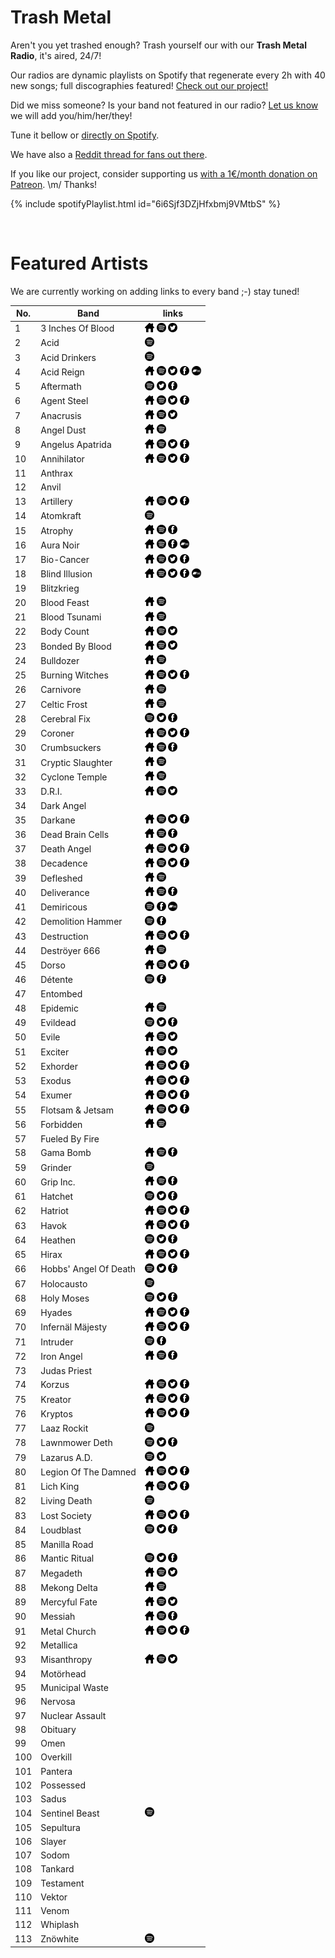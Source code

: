 # Trash Metal

Aren't you yet trashed enough? Trash yourself our with our **Trash Metal Radio**, it's aired, 24/7!

Our radios are dynamic playlists on Spotify that regenerate every 2h with 40 new songs; full discographies featured! <a href="/">Check out our project!</a>

Did we miss someone? Is your band not featured in our radio? [Let us know](https://github.com/RadioNinjaPirata/commentsENG/issues/new) we will add you/him/her/they!

Tune it bellow or [directly on Spotify](https://open.spotify.com/playlist/6i6Sjf3DZjHfxbmj9VMtbS?si=Pv9tHMweQSKizA0ZDrxGvw).

We have also a [Reddit thread for fans out there](https://www.reddit.com/r/RadioNinjaPirata/comments/ieo2fn/trash_metal/).

If you like our project, consider supporting us [with a 1€/month donation on Patreon](https://www.patreon.com/radioninjapirata). \m/ Thanks!

{% include spotifyPlaylist.html id="6i6Sjf3DZjHfxbmj9VMtbS" %}

<br>

# Featured Artists

We are currently working on adding links to every band ;-) stay tuned!

No. | Band | links
--- | ---- | -----
1 | 3 Inches Of Blood | <a href="http://www.3inchesofblood.com" target="_blank"><img src="assets/others_home_button.png" alt="home" height="15" width="15" /></a> <a href="https://open.spotify.com/artist/0gNkDUN42nBxKOcpoF7iQ4?si=qayP7W9STdGAC-rFJhHdSA" target="_blank"><img src="assets/spotify_button.png" alt="spotify" height="15" width="15" /></a> <a href="https://twitter.com/3iob" target="_blank"><img src="assets/twitter_button.png" alt="twitter" height="15" width="15" /></a>  
2 | Acid |  <a href="https://open.spotify.com/artist/7KcUW8fsZuktQXNNJeySG4?si=5cnLZwYyTk-KCJmBkyrltg" target="_blank"><img src="assets/spotify_button.png" alt="spotify" height="15" width="15" /></a>   
3 | Acid Drinkers |  <a href="https://open.spotify.com/artist/04bDWf1u7HxKdskC3N2nIk?si=56SlB3NxSGO91jK3OMiwYQ" target="_blank"><img src="assets/spotify_button.png" alt="spotify" height="15" width="15" /></a>   
4 | Acid Reign | <a href="https://en.wikipedia.org/wiki/Acid_Reign" target="_blank"><img src="assets/others_home_button.png" alt="home" height="15" width="15" /></a> <a href="https://open.spotify.com/artist/4kekrf5PjYCFlInGnVYhl0?si=zL8Y48SUSJGL4B9Ma8mgMA" target="_blank"><img src="assets/spotify_button.png" alt="spotify" height="15" width="15" /></a> <a href="https://twitter.com/AcidReignUK" target="_blank"><img src="assets/twitter_button.png" alt="twitter" height="15" width="15" /></a> <a href="https://www.facebook.com/acid.reign.thrash" target="_blank"><img src="assets/facebook_button.png" alt="facebook" height="15" width="15" /></a> <a href="https://acidreign1.bandcamp.com" target="_blank"><img src="assets/bandcamp_button.png" alt="bandcamp" height="15" width="15" /></a>
5 | Aftermath |  <a href="https://open.spotify.com/artist/4vECIIFB2WJX6ibj0006ah?si=z2wdBI3bS-ujXMeMXDn_UQ" target="_blank"><img src="assets/spotify_button.png" alt="spotify" height="15" width="15" /></a> <a href="https://twitter.com/AftermathThrash" target="_blank"><img src="assets/twitter_button.png" alt="twitter" height="15" width="15" /></a> <a href="https://www.facebook.com/AftermathChicago" target="_blank"><img src="assets/facebook_button.png" alt="facebook" height="15" width="15" /></a> 
6 | Agent Steel | <a href="https://agentsteel.net/" target="_blank"><img src="assets/others_home_button.png" alt="home" height="15" width="15" /></a> <a href="https://open.spotify.com/artist/1FQv3rI4iJPitbZiTxBGut?si=szt9R9mEQ62d7lYiIK3DDQ" target="_blank"><img src="assets/spotify_button.png" alt="spotify" height="15" width="15" /></a> <a href="https://twitter.com/_AgentSteel" target="_blank"><img src="assets/twitter_button.png" alt="twitter" height="15" width="15" /></a> <a href="https://www.facebook.com/AgentSteelOfficial" target="_blank"><img src="assets/facebook_button.png" alt="facebook" height="15" width="15" /></a> 
7 | Anacrusis | <a href="http://anacrusis.us/index.htm" target="_blank"><img src="assets/others_home_button.png" alt="home" height="15" width="15" /></a> <a href="https://open.spotify.com/artist/42RvW31Dl6ScQWWLC0G6XP?si=trkk8O-fQRCUrgGKdfX2lA" target="_blank"><img src="assets/spotify_button.png" alt="spotify" height="15" width="15" /></a> <a href="https://twitter.com/Anacrusis_" target="_blank"><img src="assets/twitter_button.png" alt="twitter" height="15" width="15" /></a>  
8 | Angel Dust | <a href="http://www.angel-dust.de/" target="_blank"><img src="assets/others_home_button.png" alt="home" height="15" width="15" /></a> <a href="https://open.spotify.com/artist/4osVU3jyVz4gMMeyQr6ABg?si=LmVS4ZUCTE-7JO-8Aw81Yg" target="_blank"><img src="assets/spotify_button.png" alt="spotify" height="15" width="15" /></a>   
9 | Angelus Apatrida | <a href="http://shop.angelusapatrida.com/" target="_blank"><img src="assets/others_home_button.png" alt="home" height="15" width="15" /></a> <a href="https://open.spotify.com/artist/3bnPBquC93vbHmamojAf59?si=5Q5om8u7QQKxyvUj_Zx5_Q" target="_blank"><img src="assets/spotify_button.png" alt="spotify" height="15" width="15" /></a> <a href="https://twitter.com/AngelusApatrida" target="_blank"><img src="assets/twitter_button.png" alt="twitter" height="15" width="15" /></a> <a href="https://www.facebook.com/angelusapatrida" target="_blank"><img src="assets/facebook_button.png" alt="facebook" height="15" width="15" /></a> 
10 | Annihilator | <a href="https://www.annihilatormetal.com/" target="_blank"><img src="assets/others_home_button.png" alt="home" height="15" width="15" /></a> <a href="https://open.spotify.com/artist/0L8QRAAuWjqvTM8FpQ1gYO?si=1mGDueuyRByPV1uY7YgZbw" target="_blank"><img src="assets/spotify_button.png" alt="spotify" height="15" width="15" /></a> <a href="https://twitter.com/annihilatorband" target="_blank"><img src="assets/twitter_button.png" alt="twitter" height="15" width="15" /></a> <a href="https://www.facebook.com/annihilatorband" target="_blank"><img src="assets/facebook_button.png" alt="facebook" height="15" width="15" /></a> 
11 | Anthrax |     
12 | Anvil |     
13 | Artillery | <a href="http://www.artillery.dk/" target="_blank"><img src="assets/others_home_button.png" alt="home" height="15" width="15" /></a> <a href="https://open.spotify.com/artist/6N62Sla6F2uuEzNALo6720?si=KSaziLV2S8-4B2RT73r8LA" target="_blank"><img src="assets/spotify_button.png" alt="spotify" height="15" width="15" /></a> <a href="https://twitter.com/ArtilleryMetal" target="_blank"><img src="assets/twitter_button.png" alt="twitter" height="15" width="15" /></a> <a href="https://www.facebook.com/ARTILLERY.DK" target="_blank"><img src="assets/facebook_button.png" alt="facebook" height="15" width="15" /></a> 
14 | Atomkraft |  <a href="https://open.spotify.com/artist/77sIR1VY06725rzAbF657L?si=U1y4-CR6RBWR-i1b485uGA" target="_blank"><img src="assets/spotify_button.png" alt="spotify" height="15" width="15" /></a>   
15 | Atrophy | <a href="http://www.atrophystore.com/" target="_blank"><img src="assets/others_home_button.png" alt="home" height="15" width="15" /></a> <a href="https://open.spotify.com/artist/4wz92afc1nTCup8twv4bTA?si=YANy7cY3Rw2qFYqy5iIykg" target="_blank"><img src="assets/spotify_button.png" alt="spotify" height="15" width="15" /></a>  <a href="https://www.facebook.com/atrophyofficial" target="_blank"><img src="assets/facebook_button.png" alt="facebook" height="15" width="15" /></a> 
16 | Aura Noir | <a href="https://en.wikipedia.org/wiki/Aura_Noir" target="_blank"><img src="assets/others_home_button.png" alt="home" height="15" width="15" /></a> <a href="https://open.spotify.com/artist/4S2qftLTvdEFvIPPTYmeg6?si=_niRK5EQSvy4LNsnTKxh_w" target="_blank"><img src="assets/spotify_button.png" alt="spotify" height="15" width="15" /></a>  <a href="https://www.facebook.com/auranoirofficial" target="_blank"><img src="assets/facebook_button.png" alt="facebook" height="15" width="15" /></a> <a href="https://auranoir.bandcamp.com" target="_blank"><img src="assets/bandcamp_button.png" alt="bandcamp" height="15" width="15" /></a>
17 | Bio-Cancer | <a href="https://biocancer.bigcartel.com/" target="_blank"><img src="assets/others_home_button.png" alt="home" height="15" width="15" /></a> <a href="https://open.spotify.com/artist/7N0YKBOylzJvN7PevzJg2G?si=p_I-YpylSXC41_tsmP8KKw" target="_blank"><img src="assets/spotify_button.png" alt="spotify" height="15" width="15" /></a> <a href="https://twitter.com/BioCancerThrash" target="_blank"><img src="assets/twitter_button.png" alt="twitter" height="15" width="15" /></a> <a href="https://www.facebook.com/BioCancerOfficial" target="_blank"><img src="assets/facebook_button.png" alt="facebook" height="15" width="15" /></a> 
18 | Blind Illusion | <a href="https://www.blindillusionofficial.com/" target="_blank"><img src="assets/others_home_button.png" alt="home" height="15" width="15" /></a> <a href="https://open.spotify.com/artist/1PG70lSR2xGgNJdP20p69K?si=QlAGBymOQvK8mVSu1VY5Hw" target="_blank"><img src="assets/spotify_button.png" alt="spotify" height="15" width="15" /></a> <a href="https://twitter.com/Blind_Illusion" target="_blank"><img src="assets/twitter_button.png" alt="twitter" height="15" width="15" /></a> <a href="https://www.facebook.com/officialblindillusion" target="_blank"><img src="assets/facebook_button.png" alt="facebook" height="15" width="15" /></a> <a href="https://https://worldinsound.bandcamp.com/album/the-sane-asylum.bandcamp.com" target="_blank"><img src="assets/bandcamp_button.png" alt="bandcamp" height="15" width="15" /></a>
19 | Blitzkrieg |     
20 | Blood Feast | <a href="http://www.bloodfeastlegions.com/" target="_blank"><img src="assets/others_home_button.png" alt="home" height="15" width="15" /></a> <a href="https://open.spotify.com/artist/05ULeY6CRFuLxYja5b6xJq?si=Nr1xjHupTr2S2Sy6Ydyhiw" target="_blank"><img src="assets/spotify_button.png" alt="spotify" height="15" width="15" /></a>   
21 | Blood Tsunami | <a href="https://en.wikipedia.org/wiki/Blood_Tsunami" target="_blank"><img src="assets/others_home_button.png" alt="home" height="15" width="15" /></a> <a href="https://open.spotify.com/artist/5dyW3uE9IuoChIbcIjMaae?si=okj1m42ETv2GuQ7cq243hw" target="_blank"><img src="assets/spotify_button.png" alt="spotify" height="15" width="15" /></a>   
22 | Body Count | <a href="https://bodycount.lnk.to/Carnivore" target="_blank"><img src="assets/others_home_button.png" alt="home" height="15" width="15" /></a> <a href="https://open.spotify.com/artist/5KCph1z3jaSwhtwPzoYp6i?si=kVAmmyFQQHCkTBdD76SVMA" target="_blank"><img src="assets/spotify_button.png" alt="spotify" height="15" width="15" /></a> <a href="https://twitter.com/BodyCountBand" target="_blank"><img src="assets/twitter_button.png" alt="twitter" height="15" width="15" /></a>  
23 | Bonded By Blood | <a href="https://myspace.com/bondedbyblood" target="_blank"><img src="assets/others_home_button.png" alt="home" height="15" width="15" /></a> <a href="https://open.spotify.com/artist/3csFpGsY4rQQucEXwU0vaS?si=qG2KeL1VToevEtIwfQHrrA" target="_blank"><img src="assets/spotify_button.png" alt="spotify" height="15" width="15" /></a> <a href="https://twitter.com/bondedbybloodLA" target="_blank"><img src="assets/twitter_button.png" alt="twitter" height="15" width="15" /></a>  
24 | Bulldozer | <a href="https://en.wikipedia.org/wiki/Bulldozer_(band)" target="_blank"><img src="assets/others_home_button.png" alt="home" height="15" width="15" /></a> <a href="https://open.spotify.com/artist/7ANjjkh6TkJWGmPC6bEijw?si=nQPt9oX5Qb-QnfOzGnwuWw" target="_blank"><img src="assets/spotify_button.png" alt="spotify" height="15" width="15" /></a>   
25 | Burning Witches | <a href="https://www.burningwitches.ch/" target="_blank"><img src="assets/others_home_button.png" alt="home" height="15" width="15" /></a> <a href="https://open.spotify.com/artist/0eNuNAhL4dW2nvKbSe2mS8?si=eIU6sIazS-eAFnoHzOt_kg" target="_blank"><img src="assets/spotify_button.png" alt="spotify" height="15" width="15" /></a> <a href="https://twitter.com/burningwitches_" target="_blank"><img src="assets/twitter_button.png" alt="twitter" height="15" width="15" /></a> <a href="https://www.facebook.com/burningwitches666" target="_blank"><img src="assets/facebook_button.png" alt="facebook" height="15" width="15" /></a> 
26 | Carnivore | <a href="https://en.wikipedia.org/wiki/Carnivore_(band)" target="_blank"><img src="assets/others_home_button.png" alt="home" height="15" width="15" /></a> <a href="https://open.spotify.com/artist/0yL1k21OjFpQtWsHz9fxTN?si=74eekIRMSR-c0Ea_cIT0sQ" target="_blank"><img src="assets/spotify_button.png" alt="spotify" height="15" width="15" /></a>   
27 | Celtic Frost | <a href="http://www.celticfrost.com/" target="_blank"><img src="assets/others_home_button.png" alt="home" height="15" width="15" /></a> <a href="https://open.spotify.com/artist/4ZISAmHmQUDCpv8xydqeKG?si=frtiur_GQmKn_-oEKYrN4g" target="_blank"><img src="assets/spotify_button.png" alt="spotify" height="15" width="15" /></a>   
28 | Cerebral Fix |  <a href="https://open.spotify.com/artist/4lnihhIhtpWLpirF5zWDXZ?si=594nL7SQQZmqZ1xgwKjQ5g" target="_blank"><img src="assets/spotify_button.png" alt="spotify" height="15" width="15" /></a> <a href="https://twitter.com/C_Fix_Official" target="_blank"><img src="assets/twitter_button.png" alt="twitter" height="15" width="15" /></a> <a href="https://www.facebook.com/CerebralFixDirtbirds" target="_blank"><img src="assets/facebook_button.png" alt="facebook" height="15" width="15" /></a> 
29 | Coroner | <a href="https://www.coroner-reunion.com/" target="_blank"><img src="assets/others_home_button.png" alt="home" height="15" width="15" /></a> <a href="https://open.spotify.com/artist/7lfdXL6PuTM5iWJNvI7PPV?si=Yzonbn96Qqe8zV1KdHOodg" target="_blank"><img src="assets/spotify_button.png" alt="spotify" height="15" width="15" /></a> <a href="https://twitter.com/coronerband" target="_blank"><img src="assets/twitter_button.png" alt="twitter" height="15" width="15" /></a> <a href="https://www.facebook.com/coronerband" target="_blank"><img src="assets/facebook_button.png" alt="facebook" height="15" width="15" /></a> 
30 | Crumbsuckers | <a href="https://en.wikipedia.org/wiki/Crumbsuckers" target="_blank"><img src="assets/others_home_button.png" alt="home" height="15" width="15" /></a> <a href="https://open.spotify.com/artist/0urAT7hBcZ7407s9hD9bRg?si=xFvr3QDRSQGRYaYsdRTkeA" target="_blank"><img src="assets/spotify_button.png" alt="spotify" height="15" width="15" /></a>  <a href="https://www.facebook.com/crumbskers" target="_blank"><img src="assets/facebook_button.png" alt="facebook" height="15" width="15" /></a> 
31 | Cryptic Slaughter | <a href="https://en.wikipedia.org/wiki/Cryptic_Slaughter" target="_blank"><img src="assets/others_home_button.png" alt="home" height="15" width="15" /></a> <a href="https://open.spotify.com/artist/20ml1U2ibB2HPnPpWrJIKT?si=4cKaAHwqTYShYn-v3_YyTA" target="_blank"><img src="assets/spotify_button.png" alt="spotify" height="15" width="15" /></a>   
32 | Cyclone Temple | <a href="https://en.wikipedia.org/wiki/Cyclone_Temple" target="_blank"><img src="assets/others_home_button.png" alt="home" height="15" width="15" /></a> <a href="https://open.spotify.com/artist/6U1CIgqmglbnWgbKeqVJdL?si=B7P1f2rJQ2iVnhNqiJ84dA" target="_blank"><img src="assets/spotify_button.png" alt="spotify" height="15" width="15" /></a>   
33 | D.R.I. | <a href="http://www.dirtyrottenimbeciles.com/" target="_blank"><img src="assets/others_home_button.png" alt="home" height="15" width="15" /></a> <a href="https://open.spotify.com/artist/6eKzDvHhJgMtcaOrvEXCTv?si=AWT7k4DKScWXuvlpnrIlTw" target="_blank"><img src="assets/spotify_button.png" alt="spotify" height="15" width="15" /></a> <a href="https://twitter.com/DRIPND" target="_blank"><img src="assets/twitter_button.png" alt="twitter" height="15" width="15" /></a>  
34 | Dark Angel |     
35 | Darkane | <a href="www.darkane.com" target="_blank"><img src="assets/others_home_button.png" alt="home" height="15" width="15" /></a> <a href="https://open.spotify.com/artist/3K43KRzvjn3z36mHpBYSVb?si=vZb-5UjrT9uCpTIBvfi-rA" target="_blank"><img src="assets/spotify_button.png" alt="spotify" height="15" width="15" /></a> <a href="https://twitter.com/darkane" target="_blank"><img src="assets/twitter_button.png" alt="twitter" height="15" width="15" /></a> <a href="https://www.facebook.com/darkane" target="_blank"><img src="assets/facebook_button.png" alt="facebook" height="15" width="15" /></a> 
36 | Dead Brain Cells | <a href="http://www.dbcuniverse.com/" target="_blank"><img src="assets/others_home_button.png" alt="home" height="15" width="15" /></a> <a href="https://open.spotify.com/artist/52BaH28kk6rGbRJ0JpDITz?si=SlZZt1HHQTGlEkat22laFA" target="_blank"><img src="assets/spotify_button.png" alt="spotify" height="15" width="15" /></a>  <a href="https://www.facebook.com/dbcdeadbraincells" target="_blank"><img src="assets/facebook_button.png" alt="facebook" height="15" width="15" /></a> 
37 | Death Angel | <a href="https://www.deathangel.us/" target="_blank"><img src="assets/others_home_button.png" alt="home" height="15" width="15" /></a> <a href="https://open.spotify.com/artist/6KVc8Llznru8n9LVCYe9dz?si=SPCS971LTX6IfrKpT3fbsQ" target="_blank"><img src="assets/spotify_button.png" alt="spotify" height="15" width="15" /></a> <a href="https://twitter.com/deathangel" target="_blank"><img src="assets/twitter_button.png" alt="twitter" height="15" width="15" /></a> <a href="https://www.facebook.com/deathangel" target="_blank"><img src="assets/facebook_button.png" alt="facebook" height="15" width="15" /></a> 
38 | Decadence | <a href="http://www.decadence.se/" target="_blank"><img src="assets/others_home_button.png" alt="home" height="15" width="15" /></a> <a href="https://open.spotify.com/artist/5IEfhxKvD9imv5cuoSeS9f?si=aWvuEtJITIGyD1AFHuF83w" target="_blank"><img src="assets/spotify_button.png" alt="spotify" height="15" width="15" /></a> <a href="https://twitter.com/decadencesweden" target="_blank"><img src="assets/twitter_button.png" alt="twitter" height="15" width="15" /></a> <a href="https://www.facebook.com/decadencesweden" target="_blank"><img src="assets/facebook_button.png" alt="facebook" height="15" width="15" /></a> 
39 | Defleshed | <a href="https://en.wikipedia.org/wiki/Defleshed" target="_blank"><img src="assets/others_home_button.png" alt="home" height="15" width="15" /></a> <a href="https://open.spotify.com/artist/213LVImPkyKRbtskA6q7P8?si=X51jdlXqR_KvWJ5ec0WKlQ" target="_blank"><img src="assets/spotify_button.png" alt="spotify" height="15" width="15" /></a>   
40 | Deliverance | <a href="https://en.wikipedia.org/wiki/Deliverance_(metal_band)" target="_blank"><img src="assets/others_home_button.png" alt="home" height="15" width="15" /></a> <a href="https://open.spotify.com/artist/0AA0qugrTsIv7JFMEnhaqu?si=SLYOBxEAQmCvog9SVZy0JQ" target="_blank"><img src="assets/spotify_button.png" alt="spotify" height="15" width="15" /></a>  <a href="https://www.facebook.com/DeliveranceRocks" target="_blank"><img src="assets/facebook_button.png" alt="facebook" height="15" width="15" /></a> 
41 | Demiricous |  <a href="https://open.spotify.com/artist/6K9kNr9EqTnJ29HjZHNvOP?si=XL1X5vI8SfC9Ngmb_0t8nw" target="_blank"><img src="assets/spotify_button.png" alt="spotify" height="15" width="15" /></a>  <a href="https://www.facebook.com/Demiricous-Official-180561275299544" target="_blank"><img src="assets/facebook_button.png" alt="facebook" height="15" width="15" /></a> <a href="https://demiricous.bandcamp.com" target="_blank"><img src="assets/bandcamp_button.png" alt="bandcamp" height="15" width="15" /></a>
42 | Demolition Hammer |  <a href="https://open.spotify.com/artist/08f6MNQouECEKggLSLEBRQ?si=lO4FdhYxQZiCwXJI3Z77Xw" target="_blank"><img src="assets/spotify_button.png" alt="spotify" height="15" width="15" /></a>  <a href="https://www.facebook.com/demolitionhammerofficial" target="_blank"><img src="assets/facebook_button.png" alt="facebook" height="15" width="15" /></a> 
43 | Destruction | <a href="https://www.destruction.de/" target="_blank"><img src="assets/others_home_button.png" alt="home" height="15" width="15" /></a> <a href="https://open.spotify.com/artist/5d6KI8frPEo3qGsIL8Sak2?si=DpPnkdUlSEiSQqSeoWJXRg" target="_blank"><img src="assets/spotify_button.png" alt="spotify" height="15" width="15" /></a> <a href="https://twitter.com/destruction" target="_blank"><img src="assets/twitter_button.png" alt="twitter" height="15" width="15" /></a> <a href="https://www.facebook.com/destruction" target="_blank"><img src="assets/facebook_button.png" alt="facebook" height="15" width="15" /></a> 
44 | Deströyer 666 | <a href="http://www.destroyer666.uk/" target="_blank"><img src="assets/others_home_button.png" alt="home" height="15" width="15" /></a> <a href="https://open.spotify.com/artist/67T5lWCllFJE7hDrslnxYK?si=BUk0-PZvSiKlqX7dVrAfMw" target="_blank"><img src="assets/spotify_button.png" alt="spotify" height="15" width="15" /></a>   
45 | Dorso | <a href="http://dorso.cl/" target="_blank"><img src="assets/others_home_button.png" alt="home" height="15" width="15" /></a> <a href="https://open.spotify.com/artist/51UeCV0ilgHicKqKRht9uJ?si=BlZ7MMaLT9-QVky9L2Ae1A" target="_blank"><img src="assets/spotify_button.png" alt="spotify" height="15" width="15" /></a> <a href="https://twitter.com/Dorsalia" target="_blank"><img src="assets/twitter_button.png" alt="twitter" height="15" width="15" /></a> <a href="https://www.facebook.com/Dorsaliafb" target="_blank"><img src="assets/facebook_button.png" alt="facebook" height="15" width="15" /></a> 
46 | Détente |  <a href="https://open.spotify.com/artist/2jUX0Jx6cqAUMnfykD2lXD?si=Z6eyGaEgQOK6J-B2SrbT8g" target="_blank"><img src="assets/spotify_button.png" alt="spotify" height="15" width="15" /></a>  <a href="https://www.facebook.com/officialdetente" target="_blank"><img src="assets/facebook_button.png" alt="facebook" height="15" width="15" /></a> 
47 | Entombed |     
48 | Epidemic | <a href="https://en.wikipedia.org/wiki/Epidemic_(band)" target="_blank"><img src="assets/others_home_button.png" alt="home" height="15" width="15" /></a> <a href="https://open.spotify.com/artist/1gz2EQF9uczRqCWLWmk54R?si=Rk6kcyi0Qkmt7IZubvVBcQ" target="_blank"><img src="assets/spotify_button.png" alt="spotify" height="15" width="15" /></a>   
49 | Evildead |  <a href="https://open.spotify.com/artist/0A97olVepqtH6CCUoSaGEl?si=aR6tx4DyRX-JUzoB0-AAHA" target="_blank"><img src="assets/spotify_button.png" alt="spotify" height="15" width="15" /></a> <a href="https://twitter.com/evildead1" target="_blank"><img src="assets/twitter_button.png" alt="twitter" height="15" width="15" /></a> <a href="https://www.facebook.com/Evildead.Official" target="_blank"><img src="assets/facebook_button.png" alt="facebook" height="15" width="15" /></a> 
50 | Evile | <a href="http://evile.co.uk/" target="_blank"><img src="assets/others_home_button.png" alt="home" height="15" width="15" /></a> <a href="https://open.spotify.com/artist/1dwrMJAKBiLlj0O4R791Xo?si=siWgsiJYQv2ImQkOdJ8rNA" target="_blank"><img src="assets/spotify_button.png" alt="spotify" height="15" width="15" /></a> <a href="https://twitter.com/evileuk" target="_blank"><img src="assets/twitter_button.png" alt="twitter" height="15" width="15" /></a>  
51 | Exciter | <a href="http://www.longlivetheloud.com/" target="_blank"><img src="assets/others_home_button.png" alt="home" height="15" width="15" /></a> <a href="https://open.spotify.com/artist/1jH2JkQvdH6R63yORA8GTd?si=5HlZH-9UQeeE8uY46vvPpQ" target="_blank"><img src="assets/spotify_button.png" alt="spotify" height="15" width="15" /></a> <a href="https://twitter.com/ExciterBand" target="_blank"><img src="assets/twitter_button.png" alt="twitter" height="15" width="15" /></a>  
52 | Exhorder | <a href="https://www.exhorder.com/" target="_blank"><img src="assets/others_home_button.png" alt="home" height="15" width="15" /></a> <a href="https://open.spotify.com/artist/5kuYamMO00pHPdRQcAXWTl?si=KxArDWTQQuWTZdeJXty3qQ" target="_blank"><img src="assets/spotify_button.png" alt="spotify" height="15" width="15" /></a> <a href="https://twitter.com/ExhorderNOLA" target="_blank"><img src="assets/twitter_button.png" alt="twitter" height="15" width="15" /></a> <a href="https://www.facebook.com/ExhorderNOLA" target="_blank"><img src="assets/facebook_button.png" alt="facebook" height="15" width="15" /></a> 
53 | Exodus | <a href="https://exodusattack.com/" target="_blank"><img src="assets/others_home_button.png" alt="home" height="15" width="15" /></a> <a href="https://open.spotify.com/artist/76S65NHJHrNy4JTrXHP2BH?si=dWuGrsozTFmoEKe2mTQRaw" target="_blank"><img src="assets/spotify_button.png" alt="spotify" height="15" width="15" /></a> <a href="https://twitter.com/ExodusAttack" target="_blank"><img src="assets/twitter_button.png" alt="twitter" height="15" width="15" /></a> <a href="https://www.facebook.com/exodusattack" target="_blank"><img src="assets/facebook_button.png" alt="facebook" height="15" width="15" /></a> 
54 | Exumer | <a href="http://www.exumer.de/" target="_blank"><img src="assets/others_home_button.png" alt="home" height="15" width="15" /></a> <a href="https://open.spotify.com/artist/03sDKsD3y34NBAjeRHucde?si=djZ9O38BTpi8p-CH-2yH3A" target="_blank"><img src="assets/spotify_button.png" alt="spotify" height="15" width="15" /></a> <a href="https://twitter.com/exumerofficial" target="_blank"><img src="assets/twitter_button.png" alt="twitter" height="15" width="15" /></a> <a href="https://www.facebook.com/exumerofficial" target="_blank"><img src="assets/facebook_button.png" alt="facebook" height="15" width="15" /></a> 
55 | Flotsam & Jetsam | <a href="https://www.flotstildeath.com/" target="_blank"><img src="assets/others_home_button.png" alt="home" height="15" width="15" /></a> <a href="https://open.spotify.com/artist/1ApBh0VSoxRjjT3kFQZrpz?si=nnCT3OkMS-y46_myzF3YHQ" target="_blank"><img src="assets/spotify_button.png" alt="spotify" height="15" width="15" /></a> <a href="https://twitter.com/flotztildeath" target="_blank"><img src="assets/twitter_button.png" alt="twitter" height="15" width="15" /></a> <a href="https://www.facebook.com/flotsamandjetsam.official" target="_blank"><img src="assets/facebook_button.png" alt="facebook" height="15" width="15" /></a> 
56 | Forbidden | <a href="https://officialforbidden.com/" target="_blank"><img src="assets/others_home_button.png" alt="home" height="15" width="15" /></a> <a href="https://open.spotify.com/artist/5MhPZVXE28sD9rXE3GU1uN?si=rdnXTpsSReKnvM8-8S40cg" target="_blank"><img src="assets/spotify_button.png" alt="spotify" height="15" width="15" /></a>   
57 | Fueled By Fire |     
58 | Gama Bomb | <a href="http://www.gamabomb.net/" target="_blank"><img src="assets/others_home_button.png" alt="home" height="15" width="15" /></a> <a href="https://open.spotify.com/artist/7h0muodpQ1q5o3RajwownN?si=vDqSRgSgQaG31ZEzbZzGXw" target="_blank"><img src="assets/spotify_button.png" alt="spotify" height="15" width="15" /></a>  <a href="https://www.facebook.com/gamabomb" target="_blank"><img src="assets/facebook_button.png" alt="facebook" height="15" width="15" /></a> 
59 | Grinder |  <a href="https://open.spotify.com/artist/36rwTYegRyU3F7RO3vjk57?si=i9tng3N2S8yEwWaaVJmuQQ" target="_blank"><img src="assets/spotify_button.png" alt="spotify" height="15" width="15" /></a>   
60 | Grip Inc. | <a href="https://itunes.apple.com/us/artist/grip-inc./id268652236?at=&ct=&ign-mpt=uo%3D6" target="_blank"><img src="assets/others_home_button.png" alt="home" height="15" width="15" /></a> <a href="https://open.spotify.com/artist/1P2DRfEZ7OPvTKXxUxxuRc?si=_nXbxeI_QoWx11dHZ8EDRg" target="_blank"><img src="assets/spotify_button.png" alt="spotify" height="15" width="15" /></a>  <a href="https://www.facebook.com/Gripincofficial" target="_blank"><img src="assets/facebook_button.png" alt="facebook" height="15" width="15" /></a> 
61 | Hatchet |  <a href="https://open.spotify.com/artist/1VhsM93s5cZmM6dd9DRbga?si=8NgENzdLSdWXsvH5rjHLKw" target="_blank"><img src="assets/spotify_button.png" alt="spotify" height="15" width="15" /></a> <a href="https://twitter.com/HatchetThrash" target="_blank"><img src="assets/twitter_button.png" alt="twitter" height="15" width="15" /></a> <a href="https://www.facebook.com/hatchetofficial" target="_blank"><img src="assets/facebook_button.png" alt="facebook" height="15" width="15" /></a> 
62 | Hatriot | <a href="https://www.hatriotofficial.com/" target="_blank"><img src="assets/others_home_button.png" alt="home" height="15" width="15" /></a> <a href="https://open.spotify.com/artist/7mDUXpqtYFG7g9bJsvaZEh?si=ojjraoI8SbO6QVz9798LCg" target="_blank"><img src="assets/spotify_button.png" alt="spotify" height="15" width="15" /></a> <a href="https://twitter.com/hatriotmetal" target="_blank"><img src="assets/twitter_button.png" alt="twitter" height="15" width="15" /></a> <a href="https://www.facebook.com/hatriot" target="_blank"><img src="assets/facebook_button.png" alt="facebook" height="15" width="15" /></a> 
63 | Havok | <a href="http://havokband.com/" target="_blank"><img src="assets/others_home_button.png" alt="home" height="15" width="15" /></a> <a href="https://open.spotify.com/artist/2jw4wgixxa20jls9N3Bdpq?si=OHVmxl5sRYiBZ7fd1PSOmQ" target="_blank"><img src="assets/spotify_button.png" alt="spotify" height="15" width="15" /></a> <a href="https://twitter.com/HAVOKthrash" target="_blank"><img src="assets/twitter_button.png" alt="twitter" height="15" width="15" /></a> <a href="https://www.facebook.com/HavokOfficial" target="_blank"><img src="assets/facebook_button.png" alt="facebook" height="15" width="15" /></a> 
64 | Heathen |  <a href="https://open.spotify.com/artist/3VD3oXiELCSHXzR4XXnlaF?si=PjO9CGhpQFCh0pJp2BHAmg" target="_blank"><img src="assets/spotify_button.png" alt="spotify" height="15" width="15" /></a> <a href="https://twitter.com/HEATHENMETAL" target="_blank"><img src="assets/twitter_button.png" alt="twitter" height="15" width="15" /></a> <a href="https://www.facebook.com/heathen.official" target="_blank"><img src="assets/facebook_button.png" alt="facebook" height="15" width="15" /></a> 
65 | Hirax | <a href="http://www.hirax.org/" target="_blank"><img src="assets/others_home_button.png" alt="home" height="15" width="15" /></a> <a href="https://open.spotify.com/artist/1bCQy78PGFkaaHafPbsEnm?si=NP_mZadPSO--Jtbg4IhQrg" target="_blank"><img src="assets/spotify_button.png" alt="spotify" height="15" width="15" /></a> <a href="https://twitter.com/HIRAXOfficial" target="_blank"><img src="assets/twitter_button.png" alt="twitter" height="15" width="15" /></a> <a href="https://www.facebook.com/HIRAXOfficial" target="_blank"><img src="assets/facebook_button.png" alt="facebook" height="15" width="15" /></a> 
66 | Hobbs' Angel Of Death |  <a href="https://open.spotify.com/artist/0lZPfJ4u0Kya50n6MKbuX4?si=Di_Gzw7pT6mxfFlZrv66gA" target="_blank"><img src="assets/spotify_button.png" alt="spotify" height="15" width="15" /></a> <a href="https://twitter.com/HobbsOfficial" target="_blank"><img src="assets/twitter_button.png" alt="twitter" height="15" width="15" /></a> <a href="https://www.facebook.com/HobbsAngelOfDeathOfficial" target="_blank"><img src="assets/facebook_button.png" alt="facebook" height="15" width="15" /></a> 
67 | Holocausto |  <a href="https://open.spotify.com/artist/46GYdd1h1vmfizJesolecr?si=aL42XEzOTQq1SxbzYfk2DQ" target="_blank"><img src="assets/spotify_button.png" alt="spotify" height="15" width="15" /></a>   
68 | Holy Moses |  <a href="https://open.spotify.com/artist/7jcSmabVYrhiPf8mY1P0OV?si=6IZy-SIaSNWOs7n8w5dOww" target="_blank"><img src="assets/spotify_button.png" alt="spotify" height="15" width="15" /></a> <a href="https://twitter.com/Holy_Moses" target="_blank"><img src="assets/twitter_button.png" alt="twitter" height="15" width="15" /></a> <a href="https://www.facebook.com/official.holy.moses" target="_blank"><img src="assets/facebook_button.png" alt="facebook" height="15" width="15" /></a> 
69 | Hyades | <a href="http://www.hyades.us/" target="_blank"><img src="assets/others_home_button.png" alt="home" height="15" width="15" /></a> <a href="https://open.spotify.com/artist/78Xog8iTNxF8t9o4SAWhOG?si=wk_RdtiETy28Kp-FFhkSQQ" target="_blank"><img src="assets/spotify_button.png" alt="spotify" height="15" width="15" /></a> <a href="https://twitter.com/Hyadesband" target="_blank"><img src="assets/twitter_button.png" alt="twitter" height="15" width="15" /></a> <a href="https://www.facebook.com/HyadesBand" target="_blank"><img src="assets/facebook_button.png" alt="facebook" height="15" width="15" /></a> 
70 | Infernäl Mäjesty | <a href="http://www.infernalmajesty.com/" target="_blank"><img src="assets/others_home_button.png" alt="home" height="15" width="15" /></a> <a href="https://open.spotify.com/artist/0EBOWcnlpdQzvN955zXwHs?si=UJNhmhHMTbOMMyIQ3GeiuA" target="_blank"><img src="assets/spotify_button.png" alt="spotify" height="15" width="15" /></a> <a href="https://twitter.com/satanical" target="_blank"><img src="assets/twitter_button.png" alt="twitter" height="15" width="15" /></a> <a href="https://www.facebook.com/infernalmajestyofficial" target="_blank"><img src="assets/facebook_button.png" alt="facebook" height="15" width="15" /></a> 
71 | Intruder |  <a href="https://open.spotify.com/artist/6RJjdPMeOhGY1nDAU7gXRj?si=v_SMg10tTRaMwNXfOGlBCA" target="_blank"><img src="assets/spotify_button.png" alt="spotify" height="15" width="15" /></a>  <a href="https://www.facebook.com/INTRUDEROFFICIAL" target="_blank"><img src="assets/facebook_button.png" alt="facebook" height="15" width="15" /></a> 
72 | Iron Angel | <a href="https://www.reverbnation.com/ironangel" target="_blank"><img src="assets/others_home_button.png" alt="home" height="15" width="15" /></a> <a href="https://open.spotify.com/artist/50aVB5l90oifKXt0LDzanR?si=iZrIWUStSc2D80w7Uy8JWQ" target="_blank"><img src="assets/spotify_button.png" alt="spotify" height="15" width="15" /></a>  <a href="https://www.facebook.com/IronAngel.hh" target="_blank"><img src="assets/facebook_button.png" alt="facebook" height="15" width="15" /></a> 
73 | Judas Priest |     
74 | Korzus | <a href="http://www.korzus.com.br/" target="_blank"><img src="assets/others_home_button.png" alt="home" height="15" width="15" /></a> <a href="https://open.spotify.com/artist/3IPsbVbc2hVQMU50DZu9gD?si=d__xWqhQRLexIxYzU3Bp1Q" target="_blank"><img src="assets/spotify_button.png" alt="spotify" height="15" width="15" /></a> <a href="https://twitter.com/korzusofficial" target="_blank"><img src="assets/twitter_button.png" alt="twitter" height="15" width="15" /></a> <a href="https://www.facebook.com/korzusofficial" target="_blank"><img src="assets/facebook_button.png" alt="facebook" height="15" width="15" /></a> 
75 | Kreator | <a href="https://kreator-terrorzone.de/" target="_blank"><img src="assets/others_home_button.png" alt="home" height="15" width="15" /></a> <a href="https://open.spotify.com/artist/3BM0EaYmkKWuPmmHFUTQHv?si=zoiWTBtTQc-mXqji1dF4SQ" target="_blank"><img src="assets/spotify_button.png" alt="spotify" height="15" width="15" /></a> <a href="https://twitter.com/kreator" target="_blank"><img src="assets/twitter_button.png" alt="twitter" height="15" width="15" /></a> <a href="https://www.facebook.com/KreatorOfficial" target="_blank"><img src="assets/facebook_button.png" alt="facebook" height="15" width="15" /></a> 
76 | Kryptos | <a href="https://www.kryptosmetal.com/" target="_blank"><img src="assets/others_home_button.png" alt="home" height="15" width="15" /></a> <a href="https://open.spotify.com/artist/0SmK0Nh1fuDYGSGWDI3eVh?si=_TU2ZsJrTfmfhf3W4jgAuA" target="_blank"><img src="assets/spotify_button.png" alt="spotify" height="15" width="15" /></a> <a href="https://twitter.com/KryptosIndia" target="_blank"><img src="assets/twitter_button.png" alt="twitter" height="15" width="15" /></a> <a href="https://www.facebook.com/KryptosIndia" target="_blank"><img src="assets/facebook_button.png" alt="facebook" height="15" width="15" /></a> 
77 | Laaz Rockit |  <a href="https://open.spotify.com/artist/72M83rfnDyqavWqiFGuYUR?si=XD1Zx22EQAuZe4GJHk_Dsw" target="_blank"><img src="assets/spotify_button.png" alt="spotify" height="15" width="15" /></a>   
78 | Lawnmower Deth |  <a href="https://open.spotify.com/artist/6UObHbC5YejYUxNP8jp898?si=YslYffvuTwW-RSMRkOunmQ" target="_blank"><img src="assets/spotify_button.png" alt="spotify" height="15" width="15" /></a> <a href="https://twitter.com/lawnmowerdeth" target="_blank"><img src="assets/twitter_button.png" alt="twitter" height="15" width="15" /></a> <a href="https://www.facebook.com/lawnmowerdethofficial" target="_blank"><img src="assets/facebook_button.png" alt="facebook" height="15" width="15" /></a> 
79 | Lazarus A.D. |  <a href="https://open.spotify.com/artist/61yHPBZg8uI6toLJ54PJET?si=wNIt_cNpREadn60pTOqgbA" target="_blank"><img src="assets/spotify_button.png" alt="spotify" height="15" width="15" /></a> <a href="https://twitter.com/LAZARUSAD" target="_blank"><img src="assets/twitter_button.png" alt="twitter" height="15" width="15" /></a>  
80 | Legion Of The Damned | <a href="http://www.legionofthedamned.net/" target="_blank"><img src="assets/others_home_button.png" alt="home" height="15" width="15" /></a> <a href="https://open.spotify.com/artist/3tS2n2PiBzG8Mr8nCfLIJy?si=YiqRUUfxSY2Zjh-_EM9G1A" target="_blank"><img src="assets/spotify_button.png" alt="spotify" height="15" width="15" /></a> <a href="https://twitter.com/legionotdamned" target="_blank"><img src="assets/twitter_button.png" alt="twitter" height="15" width="15" /></a> <a href="https://www.facebook.com/LOTDOfficial" target="_blank"><img src="assets/facebook_button.png" alt="facebook" height="15" width="15" /></a> 
81 | Lich King | <a href="https://music.lichkingmetal.com/" target="_blank"><img src="assets/others_home_button.png" alt="home" height="15" width="15" /></a> <a href="https://open.spotify.com/artist/4rlxS0LeVnHz6z1zp2iJbz?si=IjTPwpPhRzujYm29SFApZw" target="_blank"><img src="assets/spotify_button.png" alt="spotify" height="15" width="15" /></a> <a href="https://twitter.com/LichKingMetal" target="_blank"><img src="assets/twitter_button.png" alt="twitter" height="15" width="15" /></a> <a href="https://www.facebook.com/LichKingMetal" target="_blank"><img src="assets/facebook_button.png" alt="facebook" height="15" width="15" /></a> 
82 | Living Death |  <a href="https://open.spotify.com/artist/6aFUy7oTyxAgz6JksX3IC9?si=vhP4EN7ORQir_rmoesMA3A" target="_blank"><img src="assets/spotify_button.png" alt="spotify" height="15" width="15" /></a>   
83 | Lost Society | <a href="https://lostsocietyfinland.com/" target="_blank"><img src="assets/others_home_button.png" alt="home" height="15" width="15" /></a> <a href="https://open.spotify.com/artist/5Vy1NbrZXTMTAGFa4Im6hN?si=FhboyQ35QHuaRtKMEIKiNw" target="_blank"><img src="assets/spotify_button.png" alt="spotify" height="15" width="15" /></a> <a href="https://twitter.com/LostSocietyFI" target="_blank"><img src="assets/twitter_button.png" alt="twitter" height="15" width="15" /></a> <a href="https://www.facebook.com/lostsocietyfinland" target="_blank"><img src="assets/facebook_button.png" alt="facebook" height="15" width="15" /></a> 
84 | Loudblast |  <a href="https://open.spotify.com/artist/5UK3wj86cVRSZHrteL8Lbt?si=yE6RgN1uRn2UxXk_5klAhw" target="_blank"><img src="assets/spotify_button.png" alt="spotify" height="15" width="15" /></a> <a href="https://twitter.com/LOUDBLAST_" target="_blank"><img src="assets/twitter_button.png" alt="twitter" height="15" width="15" /></a> <a href="https://www.facebook.com/Loudblast.official" target="_blank"><img src="assets/facebook_button.png" alt="facebook" height="15" width="15" /></a> 
85 | Manilla Road |     
86 | Mantic Ritual |  <a href="https://open.spotify.com/artist/5IuVILIHmUS552Bj0K3vQx?si=aX0Srl9uRjyucJ8YVwa5yw" target="_blank"><img src="assets/spotify_button.png" alt="spotify" height="15" width="15" /></a> <a href="https://twitter.com/ManticRitual" target="_blank"><img src="assets/twitter_button.png" alt="twitter" height="15" width="15" /></a> <a href="https://www.facebook.com/manticritual" target="_blank"><img src="assets/facebook_button.png" alt="facebook" height="15" width="15" /></a> 
87 | Megadeth | <a href="https://megadeth.com/" target="_blank"><img src="assets/others_home_button.png" alt="home" height="15" width="15" /></a> <a href="https://open.spotify.com/artist/1Yox196W7bzVNZI7RBaPnf?si=DBpnz4-8QgSXNCYjnz9JCw" target="_blank"><img src="assets/spotify_button.png" alt="spotify" height="15" width="15" /></a> <a href="https://twitter.com/Megadeth" target="_blank"><img src="assets/twitter_button.png" alt="twitter" height="15" width="15" /></a>  
88 | Mekong Delta | <a href="http://www.mekongdelta.eu/" target="_blank"><img src="assets/others_home_button.png" alt="home" height="15" width="15" /></a> <a href="https://open.spotify.com/artist/1EzRkEPmjf1ZEjTnWVXiQ2?si=lc5_MbDqSfu9SOsL07e1eQ" target="_blank"><img src="assets/spotify_button.png" alt="spotify" height="15" width="15" /></a>   
89 | Mercyful Fate | <a href="https://mercyfulfatecoven.com/" target="_blank"><img src="assets/others_home_button.png" alt="home" height="15" width="15" /></a> <a href="https://open.spotify.com/artist/0W8edGiwAsv6HXF0Kyc2V9?si=WKlPdpaDQeOaIM5Z23QF8Q" target="_blank"><img src="assets/spotify_button.png" alt="spotify" height="15" width="15" /></a> <a href="https://twitter.com/MercyfulFate_HQ" target="_blank"><img src="assets/twitter_button.png" alt="twitter" height="15" width="15" /></a>  
90 | Messiah | <a href="https://www.messiah-thrashingmadness.ch/" target="_blank"><img src="assets/others_home_button.png" alt="home" height="15" width="15" /></a> <a href="https://open.spotify.com/artist/3TqvDG7Xr1RrbxTNorrdCL?si=_iWgFCZaRYKFpvWGaV16iw" target="_blank"><img src="assets/spotify_button.png" alt="spotify" height="15" width="15" /></a>  <a href="https://www.facebook.com/MESSIAHthrashingmadness" target="_blank"><img src="assets/facebook_button.png" alt="facebook" height="15" width="15" /></a> 
91 | Metal Church | <a href="https://metalchurchofficial.com/" target="_blank"><img src="assets/others_home_button.png" alt="home" height="15" width="15" /></a> <a href="https://open.spotify.com/artist/0exvkfkATkqWOJgugTjJhP?si=7-s6v9_VSo6Zncgz1bdUVw" target="_blank"><img src="assets/spotify_button.png" alt="spotify" height="15" width="15" /></a> <a href="https://twitter.com/metalchurchis1" target="_blank"><img src="assets/twitter_button.png" alt="twitter" height="15" width="15" /></a> <a href="https://www.facebook.com/OfficialMetalChurch" target="_blank"><img src="assets/facebook_button.png" alt="facebook" height="15" width="15" /></a> 
92 | Metallica |     
93 | Misanthropy | <a href="https://www.facebook.com/misanthropymetal" target="_blank"><img src="assets/others_home_button.png" alt="home" height="15" width="15" /></a> <a href="https://open.spotify.com/artist/1UyetN5SWFbeToXl9IWAUn?si=wnBNpb6QTX-4CkPtfORWDQ" target="_blank"><img src="assets/spotify_button.png" alt="spotify" height="15" width="15" /></a> <a href="https://twitter.com/MisanthropyZGZ" target="_blank"><img src="assets/twitter_button.png" alt="twitter" height="15" width="15" /></a>  
94 | Motörhead |     
95 | Municipal Waste |     
96 | Nervosa |     
97 | Nuclear Assault |     
98 | Obituary |     
99 | Omen |     
100 | Overkill |     
101 | Pantera |     
102 | Possessed |     
103 | Sadus |     
104 | Sentinel Beast |  <a href="https://open.spotify.com/artist/3aRPytiBpNgAD2Jps5hLeY?si=m50P6IfOSJ2DvCKR60IYjw" target="_blank"><img src="assets/spotify_button.png" alt="spotify" height="15" width="15" /></a>   
105 | Sepultura |     
106 | Slayer |     
107 | Sodom |     
108 | Tankard |     
109 | Testament |     
110 | Vektor |     
111 | Venom |     
112 | Whiplash |     
113 | Znöwhite |  <a href="https://open.spotify.com/artist/4os0siO1e2AnZy5mYEmxpH?si=F18-z66vSiua2K94YzcPnw" target="_blank"><img src="assets/spotify_button.png" alt="spotify" height="15" width="15" /></a>   
